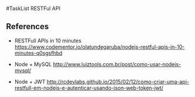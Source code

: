 #TaskList RESTFul API


## References

* RESTFull APIs in 10 minutes
https://www.codementor.io/olatundegaruba/nodejs-restful-apis-in-10-minutes-q0sgsfhbd


* Node + MySQL
http://www.luiztools.com.br/post/como-usar-nodejs-mysql/

* Node + JWT
http://rcdevlabs.github.io/2015/02/12/como-criar-uma-api-restfull-em-nodejs-e-autenticar-usando-json-web-token-jwt/
